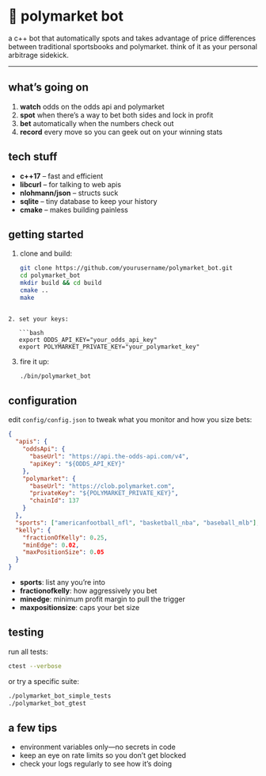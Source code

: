 # 🤖 polymarket bot

a c++ bot that automatically spots and takes advantage of price differences between traditional sportsbooks and polymarket. think of it as your personal arbitrage sidekick.

---

## what’s going on

1. **watch** odds on the odds api and polymarket  
2. **spot** when there’s a way to bet both sides and lock in profit  
3. **bet** automatically when the numbers check out  
4. **record** every move so you can geek out on your winning stats

## tech stuff

- **c++17** – fast and efficient  
- **libcurl** – for talking to web apis  
- **nlohmann/json** – structs suck
- **sqlite** – tiny database to keep your history  
- **cmake** – makes building painless

## getting started

1. clone and build:
   ```bash
   git clone https://github.com/yourusername/polymarket_bot.git
   cd polymarket_bot
   mkdir build && cd build
   cmake ..
   make
```

2. set your keys:

   ```bash
   export ODDS_API_KEY="your_odds_api_key"
   export POLYMARKET_PRIVATE_KEY="your_polymarket_key"
   ```
3. fire it up:

   ```bash
   ./bin/polymarket_bot
   ```

## configuration

edit `config/config.json` to tweak what you monitor and how you size bets:

```json
{
  "apis": {
    "oddsApi": {
      "baseUrl": "https://api.the-odds-api.com/v4",
      "apiKey": "${ODDS_API_KEY}"
    },
    "polymarket": {
      "baseUrl": "https://clob.polymarket.com",
      "privateKey": "${POLYMARKET_PRIVATE_KEY}",
      "chainId": 137
    }
  },
  "sports": ["americanfootball_nfl", "basketball_nba", "baseball_mlb"],
  "kelly": {
    "fractionOfKelly": 0.25,
    "minEdge": 0.02,
    "maxPositionSize": 0.05
  }
}
```

* **sports**: list any you’re into
* **fractionofkelly**: how aggressively you bet
* **minedge**: minimum profit margin to pull the trigger
* **maxpositionsize**: caps your bet size

## testing

run all tests:

```bash
ctest --verbose
```

or try a specific suite:

```bash
./polymarket_bot_simple_tests
./polymarket_bot_gtest
```

## a few tips

* environment variables only—no secrets in code
* keep an eye on rate limits so you don’t get blocked
* check your logs regularly to see how it’s doing



